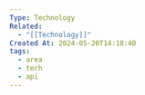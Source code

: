 ```yaml
---
Type: Technology
Related:
  - "[[Technology]]"
Created At: 2024-05-20T14:18:40
tags:
  - area
  - tech
  - api
---
```

